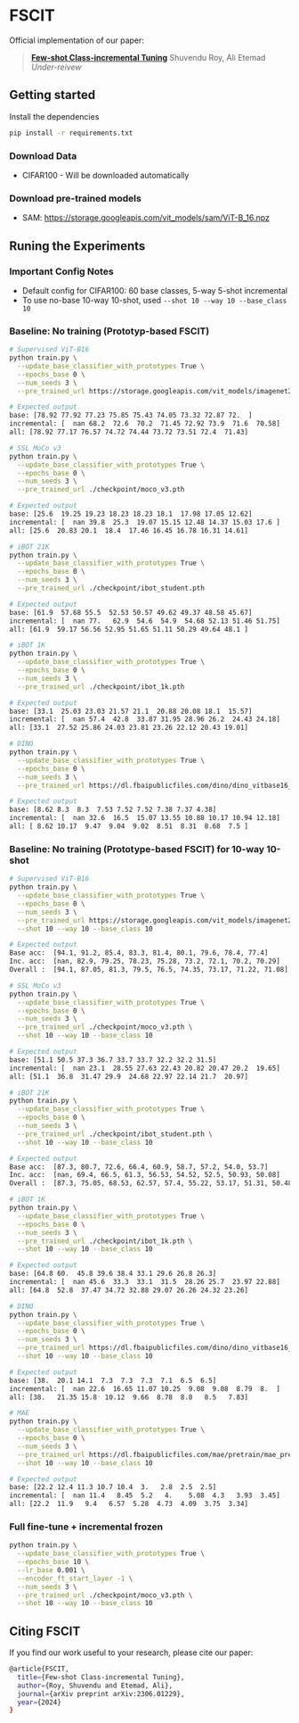 # FSCIT

Official implementation of our paper:

> [**Few-shot Class-incremental Tuning**](https://arxiv.org/abs/)
> Shuvendu Roy, Ali Etemad
> _Under-reivew_

## Getting started

Install the dependencies

```bash
pip install -r requirements.txt
```

### Download Data

- CIFAR100 - Will be downloaded automatically

### Download pre-trained models

- SAM: https://storage.googleapis.com/vit_models/sam/ViT-B_16.npz

## Runing the Experiments

### Important Config Notes

- Default config for CIFAR100: 60 base classes, 5-way 5-shot incremental
- To use no-base 10-way 10-shot, used `--shot 10 --way 10 --base_class 10`

### Baseline: No training (Prototyp-based FSCIT)

```bash
# Supervised ViT-B16
python train.py \
  --update_base_classifier_with_prototypes True \
  --epochs_base 0 \
  --num_seeds 3 \
  --pre_trained_url https://storage.googleapis.com/vit_models/imagenet21k/ViT-B_16.npz

# Expected output
base: [78.92 77.92 77.23 75.85 75.43 74.05 73.32 72.87 72.  ]
incremental: [  nan 68.2  72.6  70.2  71.45 72.92 73.9  71.6  70.58]
all: [78.92 77.17 76.57 74.72 74.44 73.72 73.51 72.4  71.43]
```

```bash
# SSL MoCo v3
python train.py \
  --update_base_classifier_with_prototypes True \
  --epochs_base 0 \
  --num_seeds 3 \
  --pre_trained_url ./checkpoint/moco_v3.pth

# Expected output
base: [25.6  19.25 19.23 18.23 18.23 18.1  17.98 17.05 12.62]
incremental: [  nan 39.8  25.3  19.07 15.15 12.48 14.37 15.03 17.6 ]
all: [25.6  20.83 20.1  18.4  17.46 16.45 16.78 16.31 14.61]
```

```bash
# iBOT 21K
python train.py \
  --update_base_classifier_with_prototypes True \
  --epochs_base 0 \
  --num_seeds 3 \
  --pre_trained_url ./checkpoint/ibot_student.pth

# Expected output
base: [61.9  57.68 55.5  52.53 50.57 49.62 49.37 48.58 45.67]
incremental: [  nan 77.   62.9  54.6  54.9  54.68 52.13 51.46 51.75]
all: [61.9  59.17 56.56 52.95 51.65 51.11 50.29 49.64 48.1 ]
```

```bash
# iBOT 1K
python train.py \
  --update_base_classifier_with_prototypes True \
  --epochs_base 0 \
  --num_seeds 3 \
  --pre_trained_url ./checkpoint/ibot_1k.pth

# Expected output
base: [33.1  25.03 23.03 21.57 21.1  20.88 20.08 18.1  15.57]
incremental: [  nan 57.4  42.8  33.87 31.95 28.96 26.2  24.43 24.18]
all: [33.1  27.52 25.86 24.03 23.81 23.26 22.12 20.43 19.01]
```

```bash
# DINO
python train.py \
  --update_base_classifier_with_prototypes True \
  --epochs_base 0 \
  --num_seeds 3 \
  --pre_trained_url https://dl.fbaipublicfiles.com/dino/dino_vitbase16_pretrain/dino_vitbase16_pretrain.pth

# Expected output
base: [8.62 8.3  8.3  7.53 7.52 7.52 7.38 7.37 4.38]
incremental: [  nan 32.6  16.5  15.07 13.55 10.88 10.17 10.94 12.18]
all: [ 8.62 10.17  9.47  9.04  9.02  8.51  8.31  8.68  7.5 ]
```

### Baseline: No training (Prototype-based FSCIT) for 10-way 10-shot

```bash
# Supervised ViT-B16
python train.py \
  --update_base_classifier_with_prototypes True \
  --epochs_base 0 \
  --num_seeds 3 \
  --pre_trained_url https://storage.googleapis.com/vit_models/imagenet21k/ViT-B_16.npz \
  --shot 10 --way 10 --base_class 10

# Expected output
Base acc:  [94.1, 91.2, 85.4, 83.3, 81.4, 80.1, 79.6, 78.4, 77.4]
Inc. acc:  [nan, 82.9, 79.25, 78.23, 75.28, 73.2, 72.1, 70.2, 70.29]
Overall :  [94.1, 87.05, 81.3, 79.5, 76.5, 74.35, 73.17, 71.22, 71.08]
```

```bash
# SSL MoCo v3
python train.py \
  --update_base_classifier_with_prototypes True \
  --epochs_base 0 \
  --num_seeds 3 \
  --pre_trained_url ./checkpoint/moco_v3.pth \
  --shot 10 --way 10 --base_class 10

# Expected output
base: [51.1 50.5 37.3 36.7 33.7 33.7 32.2 32.2 31.5]
incremental: [  nan 23.1  28.55 27.63 22.43 20.82 20.47 20.2  19.65]
all: [51.1  36.8  31.47 29.9  24.68 22.97 22.14 21.7  20.97]
```

```bash
# iBOT 21K
python train.py \
  --update_base_classifier_with_prototypes True \
  --epochs_base 0 \
  --num_seeds 3 \
  --pre_trained_url ./checkpoint/ibot_student.pth \
  --shot 10 --way 10 --base_class 10

# Expected output
Base acc:  [87.3, 80.7, 72.6, 66.4, 60.9, 58.7, 57.2, 54.0, 53.7]
Inc. acc:  [nan, 69.4, 66.5, 61.3, 56.53, 54.52, 52.5, 50.93, 50.08]
Overall :  [87.3, 75.05, 68.53, 62.57, 57.4, 55.22, 53.17, 51.31, 50.48]
```

```bash
# iBOT 1K
python train.py \
  --update_base_classifier_with_prototypes True \
  --epochs_base 0 \
  --num_seeds 3 \
  --pre_trained_url ./checkpoint/ibot_1k.pth \
  --shot 10 --way 10 --base_class 10

# Expected output
base: [64.8 60.  45.8 39.6 38.4 33.1 29.6 26.8 26.3]
incremental: [  nan 45.6  33.3  33.1  31.5  28.26 25.7  23.97 22.88]
all: [64.8  52.8  37.47 34.72 32.88 29.07 26.26 24.32 23.26]
```

```bash
# DINO
python train.py \
  --update_base_classifier_with_prototypes True \
  --epochs_base 0 \
  --num_seeds 3 \
  --pre_trained_url https://dl.fbaipublicfiles.com/dino/dino_vitbase16_pretrain/dino_vitbase16_pretrain.pth \
  --shot 10 --way 10 --base_class 10

# Expected output
base: [38.  20.1 14.1  7.3  7.3  7.3  7.1  6.5  6.5]
incremental: [  nan 22.6  16.65 11.07 10.25  9.08  9.08  8.79  8.  ]
all: [38.   21.35 15.8  10.12  9.66  8.78  8.8   8.5   7.83]
```

```bash
# MAE
python train.py \
  --update_base_classifier_with_prototypes True \
  --epochs_base 0 \
  --num_seeds 3 \
  --pre_trained_url https://dl.fbaipublicfiles.com/mae/pretrain/mae_pretrain_vit_base.pth \
  --shot 10 --way 10 --base_class 10

# Expected output
base: [22.2 12.4 11.3 10.7 10.4  3.   2.8  2.5  2.5]
incremental: [  nan 11.4   8.45  5.2   4.    5.08  4.3   3.93  3.45]
all: [22.2  11.9   9.4   6.57  5.28  4.73  4.09  3.75  3.34]
```

### Full fine-tune + incremental frozen

```bash
python train.py \
  --update_base_classifier_with_prototypes True \
  --epochs_base 10 \
  --lr_base 0.001 \
  --encoder_ft_start_layer -1 \
  --num_seeds 3 \
  --pre_trained_url ./checkpoint/moco_v3.pth \
  --shot 10 --way 10 --base_class 10
```

## Citing FSCIT

If you find our work useful to your research, please cite our paper:

```bash
@article{FSCIT,
  title={Few-shot Class-incremental Tuning},
  author={Roy, Shuvendu and Etemad, Ali},
  journal={arXiv preprint arXiv:2306.01229},
  year={2024}
}
```
